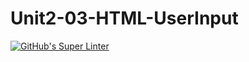 # Unit2-03-HTML-UserInput
[![GitHub's Super Linter](https://github.com/ICS20-Programming-PJLobetti/Unit2-03-HTML-UserInput/workflows/GitHub's%20Super%20Linter/badge.svg)](https://github.com/ICS20-Programming-PJLobetti/Unit2-03-HTML-UserInput/actions)